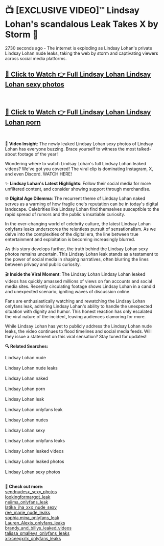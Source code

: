 # 📺 [EXCLUSIVE VIDEO]™ Lindsay Lohan's scandalous Leak Takes X by Storm 🚀

2730 seconds ago - The internet is exploding as Lindsay Lohan's private Lindsay Lohan nude leaks, taking the web by storm and captivating viewers across social media platforms.

<h2><a href="github-6l9.pages.dev/link1">🔗 Click to Watch 👉 Full Lindsay Lohan Lindsay Lohan sexy photos</a></h2><br>
<h2><a href="github-6l9.pages.dev/link2">🔗 Click to Watch 👉 Full Lindsay Lohan Lindsay Lohan porn</a></h2><br>

🎥 **Video Insight**: The newly leaked Lindsay Lohan sexy photos of Lindsay Lohan has everyone buzzing. Brace yourself to witness the most talked-about footage of the year!

Wondering where to watch Lindsay Lohan's full Lindsay Lohan leaked videos? We've got you covered! The viral clip is dominating Instagram, X, and even Discord. WATCH HERE!

✨ **Lindsay Lohan's Latest Highlights**: Follow their social media for more unfiltered content, and consider showing support through merchandise.

🌐 **Digital Age Dilemma**: The recurrent theme of Lindsay Lohan naked serves as a warning of how fragile one's reputation can be in today's digital landscape. Celebrities like Lindsay Lohan find themselves susceptible to the rapid spread of rumors and the public's insatiable curiosity.

In the ever-changing world of celebrity culture, the latest Lindsay Lohan onlyfans leaks underscores the relentless pursuit of sensationalism. As we delve into the complexities of the digital era, the line between true entertainment and exploitation is becoming increasingly blurred.

As this story develops further, the truth behind the Lindsay Lohan sexy photos remains uncertain. This Lindsay Lohan leak stands as a testament to the power of social media in shaping narratives, often blurring the lines between privacy and public curiosity.

🎬 **Inside the Viral Moment**: The Lindsay Lohan Lindsay Lohan leaked videos has quickly amassed millions of views on fan accounts and social media sites. Recently circulating footage shows Lindsay Lohan in a candid and unexpected scenario, igniting waves of discussion online.

Fans are enthusiastically watching and rewatching the Lindsay Lohan onlyfans leak, admiring Lindsay Lohan's ability to handle the unexpected situation with dignity and humor. This honest reaction has only escalated the viral nature of the incident, leaving audiences clamoring for more.

While Lindsay Lohan has yet to publicly address the Lindsay Lohan nude leaks, the video continues to flood timelines and social media feeds. Will they issue a statement on this viral sensation? Stay tuned for updates!

<strong>🔍 Related Searches:</strong>

Lindsay Lohan nude
<br><br>
Lindsay Lohan nude leaks
<br><br>
Lindsay Lohan naked
<br><br>
Lindsay Lohan porn
<br><br>
Lindsay Lohan leak
<br><br>
Lindsay Lohan onlyfans leak
<br><br>
Lindsay Lohan nudes
<br><br>
Lindsay Lohan sexy
<br><br>
Lindsay Lohan onlyfans leaks
<br><br>
Lindsay Lohan leaked videos
<br><br>
Lindsay Lohan leaked photos
<br><br>
Lindsay Lohan sexy photos
<br><br>



<strong>🔗 Check out more:</strong><br>
<a href="./WATCH_NOW_sendnudesx_Exclusive_Leak_sendnudesx_sexy_photos_ON_X.md">sendnudesx_sexy_photos</a><br>
<a href="./Viral_lookingformargot_lookingformargot_leak_FULL_CLIP_ON_X.md">lookingformargot_leak</a><br>
<a href="./neiima_Scandal_neiima_onlyfans_leak_FULL_VIDEO_ON_X.md">neiima_onlyfans_leak</a><br>
<a href="./WATCH_NOW_latika_jha_xxx_nude_Exclusive_Leak_latika_jha_xxx_nude_sexy_ON_X.md">latika_jha_xxx_nude_sexy</a><br>
<a href="./Leaked_ree_marie_Video_ree_marie_nude_leaks_Uncovered_ON_X.md">ree_marie_nude_leaks</a><br>
<a href="./WATCH_NOW_sophiamina_Exclusive_Leak_sophiamina_onlyfans_leak_ON_X.md">sophia.mina_onlyfans_leak</a><br>
<a href="./Viral_Lauren_Alexis_Lauren_Alexis_onlyfans_leaks_FULL_CLIP_ON_X.md">Lauren_Alexis_onlyfans_leaks</a><br>
<a href="./FULL_VIDEO_brandy_and_billys_Viral_Leaked_Originals_ON_Social_Media_brandy_and_billys_leaked_videos.md">brandy_and_billys_leaked_videos</a><br>
<a href="./Leaked_talissa_smalleys_Video_talissa_smalleys_onlyfans_leaks_Uncovered_ON_X.md">talissa_smalleys_onlyfans_leaks</a><br>
<a href="./Leaked_xrxceegxrlx_Video_xrxceegxrlx_onlyfans_leaks_Uncovered_ON_X.md">xrxceegxrlx_onlyfans_leaks</a><br>

